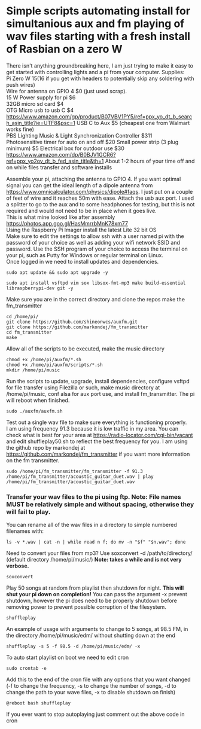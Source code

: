 # Simple scripts automating install for simultanious aux and fm playing of wav files starting with a fresh install of Rasbian on a zero W  
There isn't anything groundbreaking here, I am just trying to make it easy to get started with controlling lights and a pi from your computer.
Supplies:  
Pi Zero W $15 ($16 if you get with headers to potentially skip any soldering with push wires)  
Wire for antenna on GPIO 4 $0 (just used scrap).  
15 W Power supply for pi $6  
32GB micro sd card $4  
OTG Micro usb to usb C $4 https://www.amazon.com/gp/product/B07VBV1PY5/ref=ppx_yo_dt_b_search_asin_title?ie=UTF8&psc=1
USB C to Aux $5 (cheapest one from Walmart works fine)  
PBS Lighting Music & Light Synchronization Controller $311  
Photosensitive timer for auto on and off $20
Small power strip (3 plug minimum) $5
Electrical box for outdoor use $30 https://www.amazon.com/dp/B0BJV1GCR6?ref=ppx_yo2ov_dt_b_fed_asin_title&th=1
About 1-2 hours of your time off and on while files transfer and software installs  

Assemble your pi, attaching the antenna to GPIO 4. If you want optimal signal you can get the ideal length of a dipole antenna from https://www.omnicalculator.com/physics/dipole#faqs. I just put on a couple of feet of wire and it reaches 50m with ease. Attach the usb aux port. I used a splitter to go to the aux and to some headphones for testing, but this is not required and would not need to be in place when it goes live.  
This is what mine looked like after assembly https://photos.app.goo.gl/HasMmrrbMnK78xm77  
Using the Raspberry Pi Imager install the latest Lite 32 bit OS  
Make sure to edit the settings to allow ssh with a user named pi with the password of your choice as well as adding your wifi network SSID and password.
Use the SSH program of your choice to access the terminal on your pi, such as Putty for Windows or regular terminal on Linux.  
Once logged in we need to install updates and dependencies.
```
sudo apt update && sudo apt upgrade -y
```
```
sudo apt install vsftpd vim sox libsox-fmt-mp3 make build-essential libraspberrypi-dev git -y
```
Make sure you are in the correct directory and clone the repos make the fm_transmitter  
```
cd /home/pi/
git clone https://github.com/shineonwcs/auxfm.git
git clone https://github.com/markondej/fm_transmitter
cd fm_transmitter
make
```
Allow all of the scripts to be executed, make the music directory 
```
chmod +x /home/pi/auxfm/*.sh
chmod +x /home/pi/auxfm/scripts/*.sh
mkdir /home/pi/music
```
Run the scripts to update, upgrade, install dependencies, configure vsftpd for file transfer using Filezilla or such, make music directory at /home/pi/music, conf alsa for aux port use, and install fm_transmitter. The pi will reboot when finished.  
```
sudo ./auxfm/auxfm.sh
```
Test out a single wav file to make sure everything is functioning properly.  
I am using frequency 91.3 because it is low traffic in my area. You can check what is best for your area at https://radio-locator.com/cgi-bin/vacant and edit shuffleplay50.sh to reflect the best frequency for you.  I am using the github repo by markondej at https://github.com/markondej/fm_transmitter if you want more information on the fm transmitter.
```
sudo /home/pi/fm_transmitter/fm_transmitter -f 91.3 /home/pi/fm_transmitter/acoustic_guitar_duet.wav | play /home/pi/fm_transmitter/acoustic_guitar_duet.wav
```
### Transfer your wav files to the pi using ftp. **Note: File names MUST be relatively simple and without spacing, otherwise they will fail to play.**  
You can rename all of the wav files in a directory to simple numbered filenames with:
```
ls -v *.wav | cat -n | while read n f; do mv -n "$f" "$n.wav"; done
```
Need to convert your files from mp3? Use soxconvert -d /path/to/directory/ (default directory /home/pi/music/) **Note: takes a while and is not very verbose.**
```
soxconvert
```
Play 50 songs at random from playlist then shutdown for night. 
**This will shut your pi down on completion!** You can pass the argument -x prevent shutdown, however the pi does need to be properly shutdown before removing power to prevent possible corruption of the filesystem.
```
shuffleplay  
```
An example of usage with arguments to change to 5 songs, at 98.5 FM, in the directory /home/pi/music/edm/ without shutting down at the end  
```
shuffleplay -s 5 -f 98.5 -d /home/pi/music/edm/ -x
```
To auto start playlist on boot we need to edit cron  
```
sudo crontab -e
```
Add this to the end of the cron file with any options that you want changed (-f to change the frequency, -s to change the number of songs, -d to change the path to your wave files, -x to disable shutdown on finish)   
```
@reboot bash shuffleplay
```
If you ever want to stop autoplaying just comment out the above code in cron

